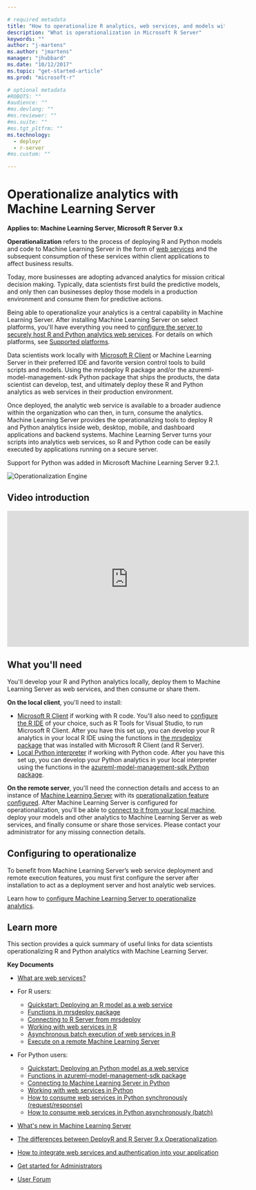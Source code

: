 ```yaml
---

# required metadata
title: "How to operationalize R analytics, web services, and models with Microsoft R Server - Machine Learning Server "
description: "What is operationalization in Microsoft R Server"
keywords: ""
author: "j-martens"
ms.author: "jmartens"
manager: "jhubbard"
ms.date: "10/12/2017"
ms.topic: "get-started-article"
ms.prod: "microsoft-r"

# optional metadata
#ROBOTS: ""
#audience: ""
#ms.devlang: ""
#ms.reviewer: ""
#ms.suite: ""
#ms.tgt_pltfrm: ""
ms.technology:
  - deployr
  - r-server
#ms.custom: ""

---
```


# Operationalize analytics with Machine Learning Server

**Applies to: Machine Learning Server, Microsoft R Server 9.x**  

**Operationalization** refers to the process of deploying R and Python models and code to Machine Learning Server in the form of [web services](/operationalize/concept-what-are-web-services.md) and the subsequent consumption of these services within client applications to affect business results.

Today, more businesses are adopting advanced analytics for mission critical decision making. Typically, data scientists first build the predictive models, and only then can businesses deploy those models in a production environment and consume them for predictive actions. 

Being able to operationalize your analytics is a central capability in Machine Learning Server. After installing Machine Learning Server on select platforms, you'll have everything you need to [configure the server to securely host R and Python analytics web services](/operationalize/configure-start-for-administrators.md#configure-server-for-operationalization).  For details on which platforms, see [Supported platforms](/operationalize/configure-start-for-administrators.md#supported-platforms).

Data scientists work locally with [Microsoft R Client](/r-client/what-is-microsoft-r-client.md) or Machine Learning Server in their preferred IDE and favorite version control tools to build scripts and models. Using the mrsdeploy R package and/or the azureml-model-management-sdk Python package that ships the products, the data scientist can develop, test, and ultimately deploy these R and Python analytics as web services in their production environment. 

Once deployed, the analytic web service is available to a broader audience within the organization who can then, in turn, consume the analytics. Machine Learning Server provides the operationalizing tools to deploy R and Python analytics inside web, desktop, mobile, and dashboard applications and backend systems. Machine Learning Server turns your scripts into analytics web services, so R and Python code can be easily executed by applications running on a secure server.

Support for Python was added in Microsoft Machine Learning Server 9.2.1.

![Operationalization Engine](./media/concept-operationalize-deploy-consume/data-scientist-easy-deploy.png) 

## Video introduction

<div align="center"><iframe width="560" height="315" src="https://www.youtube.com/embed/7i19-s9mxJU" frameborder="0" allowfullscreen></iframe></div>

## What you'll need

You'll develop your R and Python analytics locally, deploy them to Machine Learning Server as web services, and then consume or share them.

**On the local client**, you'll need to install:
+ [Microsoft R Client](../r-client-get-started.md) if working with R code.  You'll also need to [configure the R IDE](https://msdn.microsoft.com/en-us/microsoft-r/r-client-get-started#step-2-configure-your-ide) of your choice, such as R Tools for Visual Studio, to run Microsoft R Client.  After you have this set up, you can develop your R analytics in your local R IDE using the functions in [the mrsdeploy package](/r-reference/mrsdeploy/mrsdeploy-package.md) that was installed with Microsoft R Client (and R Server). 
+ [Local Python interpreter](/install/python-libraries-interpreter.md) if working with Python code.  After you have this set up, you can develop your Python analytics in your local interpreter using the functions in the [azureml-model-management-sdk Python package](/python-reference/azureml-model-management-sdk/azureml-model-management-sdk.md).

**On the remote server**, you'll need the connection details and access to an instance of [Machine Learning Server](/what-is-microsoft-r-server.md) with its [operationalization feature configured](/operationalize/configure-start-for-administrators.md#configure-server-for-operationalization). After Machine Learning Server is configured for operationalization, you'll be able to [connect to it from your local machine](/operationalize/how-to-connect-log-in-with-mrsdeploy.md), deploy your models and other analytics to Machine Learning Server as web services, and finally consume or share those services. Please contact your administrator for any missing connection details.

## Configuring to operationalize

To benefit from Machine Learning Server’s web service deployment and remote execution features, you must first configure the server after installation to act as a deployment server and host analytic web services. 

Learn how to [configure Machine Learning Server to operationalize analytics](/operationalize/configure-start-for-administrators.md#configure-server-for-operationalization).

## Learn more

This section provides a quick summary of useful links for data scientists operationalizing R and Python analytics with Machine Learning Server.

**Key Documents**
+ [What are web services?](/operationalize/concept-what-are-web-services.md)

+ For R users:
    + [Quickstart: Deploying an R model as a web service](/operationalize/quickstart-publish-r-web-service.md)
    + [Functions in mrsdeploy package](/r-reference/mrsdeploy/mrsdeploy-package.md)
    + [Connecting to R Server from mrsdeploy](/operationalize/how-to-connect-log-in-with-mrsdeploy.md)
    + [Working with web services in R](/operationalize/how-to-deploy-web-service-publish-manage-in-r.md)
    + [Asynchronous batch execution of web services in R](/operationalize/how-to-consume-web-service-asynchronously-batch.md)
    + [Execute on a remote Machine Learning Server](/r/how-to-execute-code-remotely.md)

+ For Python users:
    + [Quickstart: Deploying an Python model as a web service](/operationalize/python/quickstart-deploy-python-web-service.md)
    + [Functions in azureml-model-management-sdk package](/python-reference/azureml-model-management-sdk/azureml-model-management-sdk.md)    
    + [Connecting to Machine Learning Server in Python](/operationalize/python/how-to-authenticate-in-python.md)    
    + [Working with web services in Python](/operationalize/python/how-to-deploy-manage-web-services.md)    
    + [How to consume web services in Python synchronously (request/response)](/operationalize/python/how-to-consume-web-services.md)    
    + [How to consume web services in Python asynchronously (batch)](/operationalize/python/how-to-consume-web-services-async.md)    
 
+ [What's new in Machine Learning Server](whats-new-in-r-server.md)

+ [The differences between DeployR and R Server 9.x Operationalization](https://blogs.msdn.microsoft.com/rserver/2017/05/11/1885/).

+ [How to integrate web services and authentication into your application](/operationalize/how-to-build-api-clients-from-swagger-for-app-integration.md)

+ [Get started for Administrators](/operationalize/configure-start-for-administrators.md)

+ [User Forum](https://social.msdn.microsoft.com/Forums/en-US/home?forum=microsoftr)